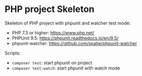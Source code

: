 PHP project Skeleton
====================

Skeleton of PHP project with phpunit and  watcher test mode:

* PHP 7.3 or higher: https://www.php.net/
* PHPUnit 9.5: https://phpunit.readthedocs.io/en/9.5/
* phpunit-watcher: https://github.com/spatie/phpunit-watcher


Scripts:

* ```composer test```: start phpunit on project
* ```composer test:watch```: start phpunit with watch mode


